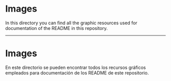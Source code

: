# Images

In this directory you can find all the graphic resources used for documentation of the README in this repository.


---

# Images

En este directorio se pueden encontrar todos los recursos gráficos empleados para documentación de los README de este repositorio.
